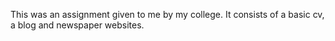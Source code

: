 This was an assignment given to me by my college. It consists of a basic cv, a blog and newspaper websites.
